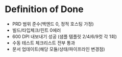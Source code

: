 # Definition of Done

- PRD 범위 준수(백엔드 0, 정적 호스팅 가정)
- 빌드/타입체크/린트 0에러
- 600 DPI 내보내기 성공 (샘플 템플릿 2/4/6/9컷 각 1회)
- 수동 테스트 체크리스트 전부 통과
- 문서 업데이트(해당 모듈/상태/파이프라인 변경점)
